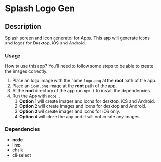 # Splash Logo Gen

## Description

Splash screen and icon generator for Apps.
This app will generate icons and logos for Desktop, iOS and Android.

### Usage

How to use this app?
You'll need to follow some steps to be able to create the images correctly.

1. Place an logo image with the name `logo.png` at the **root** path of the app.
2. Place an `icon.png` image at the **root** path of the app.
3. At the **root** directory of the app run `npm i` to install the dependencies.
4. Run the App with `node .`
   1. **Option 1** will create images and icons for desktop, iOS and Android.
   2. **Option 2** will create images and icons for desktop and Android.
   3. **Option 3** wil create images and icons for iOS only.
   4. **Option 4** will close the app and it will not create any images.

### Dependencies

- **node**
- jimp
- chalk
- cli-select
